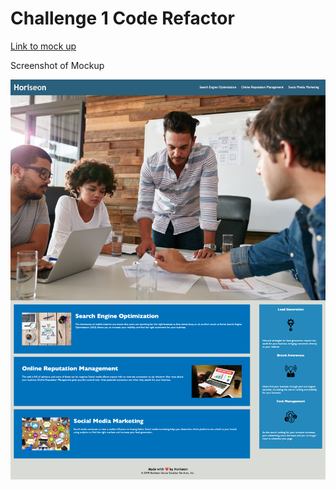 # Challenge 1 Code Refactor

[Link to mock up](www.jcgom3.github.io/Challenge-1/)

Screenshot of Mockup

<img src="./assets/screencapture-file-Users-juancarlosgomez-Desktop-Challenge-1-challenge-1-Code-Refactor-index-html-2020-08-06-23_32_37.png">


